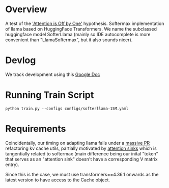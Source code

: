 # Overview

A test of the ['Attention is Off by One'](https://www.evanmiller.org/attention-is-off-by-one.html) hypothesis.
Softermax implementation of llama based on HuggingFace Transformers.
We name the subclassed huggingface model SofterLlama (mainly so IDE autocomplete is more convenient than "LlamaSoftermax", but it also sounds nicer).

# Devlog
We track development using this [Google Doc](https://docs.google.com/document/d/1cEiQyOfQDFaNUyDZDg5TjE-439I4S_a2CyiyA9Fuc9Y/edit?usp=sharing)

# Running Train Script
```
python train.py --configs configs/softerllama-15M.yaml
```

# Requirements

Coincidentally, our timing on adapting llama falls under a [massive PR](https://github.com/huggingface/transformers/pull/26681) refactoring kv cache utils, partially motivated by
[attention sinks](http://arxiv.org/abs/2309.17453) which is tangentially related to softermax (main difference being our inital "token" that serves as an 
"attention sink" doesn't have a corresponding V matrix entry).

Since this is the case, we must use transformers==4.36.1 onwards as the latest version to have access to the Cache object.
